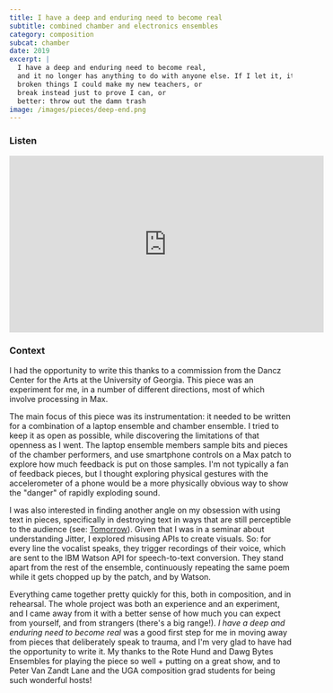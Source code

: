```yaml
---
title: I have a deep and enduring need to become real
subtitle: combined chamber and electronics ensembles
category: composition
subcat: chamber
date: 2019
excerpt: |
  I have a deep and enduring need to become real,
  and it no longer has anything to do with anyone else. If I let it, it would; there are
  broken things I could make my new teachers, or
  break instead just to prove I can, or
  better: throw out the damn trash
image: /images/pieces/deep-end.png
---
```


### Listen

<iframe width="560" height="315" src="https://www.youtube.com/embed/eGOnedLvk7I" frameborder="0" allow="accelerometer; autoplay; encrypted-media; gyroscope; picture-in-picture" allowfullscreen></iframe>

### Context

I had the opportunity to write this thanks to a commission from the Dancz Center for the Arts at the University of Georgia. This piece was an experiment for me, in a number of different directions, most of which involve processing in Max.

The main focus of this piece was its instrumentation: it needed to be written for a combination of a laptop ensemble and chamber ensemble. I tried to keep it as open as possible, while discovering the limitations of that openness as I went. The laptop ensemble members sample bits and pieces of the chamber performers, and use smartphone controls on a Max patch to explore how much feedback is put on those samples. I'm not typically a fan of feedback pieces, but I thought exploring physical gestures with the accelerometer of a phone would be a more physically obvious way to show the "danger" of rapidly exploding sound.

I was also interested in finding another angle on my obsession with using text in pieces, specifically in destroying text in ways that are still perceptible to the audience (see: [Tomorrow](/works/tomorrow-when-i-grow-up)). Given that I was in a seminar about understanding Jitter, I explored misusing APIs to create visuals. So: for every line the vocalist speaks, they trigger recordings of their voice, which are sent to the IBM Watson API for speech-to-text conversion. They stand apart from the rest of the ensemble, continuously repeating the same poem while it gets chopped up by the patch, and by Watson.

Everything came together pretty quickly for this, both in composition, and in rehearsal. The whole project was both an experience and an experiment, and I came away from it with a better sense of how much you can expect from yourself, and from strangers (there's a big range!). *I have a deep and enduring need to become real* was a good first step for me in moving away from pieces that deliberately speak to trauma, and I'm very glad to have had the opportunity to write it. My thanks to the Rote Hund and Dawg Bytes Ensembles for playing the piece so well + putting on a great show, and to Peter Van Zandt Lane and the UGA composition grad students for being such wonderful hosts!
